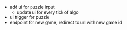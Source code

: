 - add ui for puzzle input
	- update ui for every tick of algo
- ui trigger for puzzle
- endpoint for new game, redirect to url with new game id